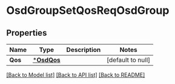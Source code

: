 # OsdGroupSetQosReqOsdGroup

## Properties
Name | Type | Description | Notes
------------ | ------------- | ------------- | -------------
**Qos** | [***OsdQos**](OsdQos.md) |  | [default to null]

[[Back to Model list]](../README.md#documentation-for-models) [[Back to API list]](../README.md#documentation-for-api-endpoints) [[Back to README]](../README.md)


